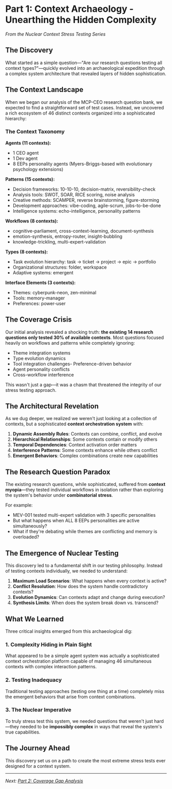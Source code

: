 # Part 1: Context Archaeology - Unearthing the Hidden Complexity

*From the Nuclear Context Stress Testing Series*

## The Discovery

What started as a simple question—"Are our research questions testing all context types?"—quickly evolved into an archaeological expedition through a complex system architecture that revealed layers of hidden sophistication.

## The Context Landscape

When we began our analysis of the MCP-CEO research question bank, we expected to find a straightforward set of test cases. Instead, we uncovered a rich ecosystem of 46 distinct contexts organized into a sophisticated hierarchy:

### The Context Taxonomy

**Agents (11 contexts):**
- 1 CEO agent
- 1 Dev agent  
- 8 EEPs personality agents (Myers-Briggs-based with evolutionary psychology extensions)

**Patterns (15 contexts):**
- Decision frameworks: 10-10-10, decision-matrix, reversibility-check
- Analysis tools: SWOT, SOAR, RICE scoring, noise analysis
- Creative methods: SCAMPER, reverse brainstorming, figure-storming
- Development approaches: vibe-coding, agile-scrum, jobs-to-be-done
- Intelligence systems: echo-intelligence, personality patterns

**Workflows (8 contexts):**
- cognitive-parliament, cross-context-learning, document-synthesis
- emotion-synthesis, entropy-router, insight-bubbling
- knowledge-trickling, multi-expert-validation

**Types (8 contexts):**
- Task evolution hierarchy: task → ticket → project → epic → portfolio
- Organizational structures: folder, workspace
- Adaptive systems: emergent

**Interface Elements (3 contexts):**
- Themes: cyberpunk-neon, zen-minimal
- Tools: memory-manager
- Preferences: power-user

## The Coverage Crisis

Our initial analysis revealed a shocking truth: **the existing 14 research questions only tested 30% of available contexts**. Most questions focused heavily on workflows and patterns while completely ignoring:

- Theme integration systems
- Type evolution dynamics  
- Tool integration challenges- Preference-driven behavior
- Agent personality conflicts
- Cross-workflow interference

This wasn't just a gap—it was a chasm that threatened the integrity of our stress testing approach.

## The Architectural Revelation

As we dug deeper, we realized we weren't just looking at a collection of contexts, but a sophisticated **context orchestration system** with:

1. **Dynamic Assembly Rules**: Contexts can combine, conflict, and evolve
2. **Hierarchical Relationships**: Some contexts contain or modify others
3. **Temporal Dependencies**: Context activation order matters
4. **Interference Patterns**: Some contexts enhance while others conflict
5. **Emergent Behaviors**: Complex combinations create new capabilities

## The Research Question Paradox

The existing research questions, while sophisticated, suffered from **context myopia**—they tested individual workflows in isolation rather than exploring the system's behavior under **combinatorial stress**.

For example:
- MEV-001 tested multi-expert validation with 3 specific personalities
- But what happens when ALL 8 EEPs personalities are active simultaneously?
- What if they're debating while themes are conflicting and memory is overloaded?

## The Emergence of Nuclear Testing

This discovery led to a fundamental shift in our testing philosophy. Instead of testing contexts individually, we needed to understand:

1. **Maximum Load Scenarios**: What happens when every context is active?
2. **Conflict Resolution**: How does the system handle contradictory contexts?
3. **Evolution Dynamics**: Can contexts adapt and change during execution?
4. **Synthesis Limits**: When does the system break down vs. transcend?

## What We Learned

Three critical insights emerged from this archaeological dig:

### 1. Complexity Hiding in Plain Sight
What appeared to be a simple agent system was actually a sophisticated context orchestration platform capable of managing 46 simultaneous contexts with complex interaction patterns.

### 2. Testing Inadequacy 
Traditional testing approaches (testing one thing at a time) completely miss the emergent behaviors that arise from context combinations.

### 3. The Nuclear Imperative
To truly stress test this system, we needed questions that weren't just hard—they needed to be **impossibly complex** in ways that reveal the system's true capabilities.

## The Journey Ahead

This discovery set us on a path to create the most extreme stress tests ever designed for a context system.

---

*Next: [Part 2: Coverage Gap Analysis](./02-coverage-gap-analysis.md)*
